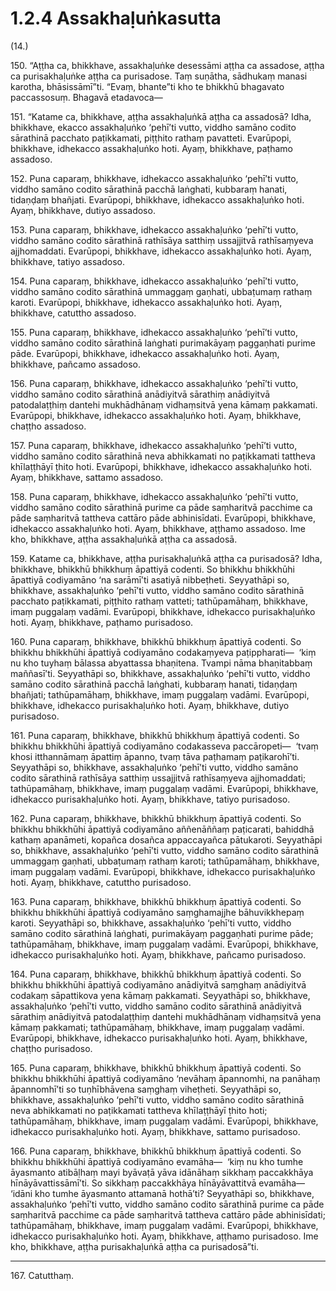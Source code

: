 # 1.2.4 Assakhaḷuṅkasutta

(14.)

150\. “Aṭṭha ca, bhikkhave, assakhaḷuṅke desessāmi aṭṭha ca assadose, aṭṭha ca purisakhaḷuṅke aṭṭha ca purisadose. Taṃ suṇātha, sādhukaṃ manasi karotha, bhāsissāmī”ti. “Evaṃ, bhante”ti kho te bhikkhū bhagavato paccassosuṃ. Bhagavā etadavoca—

151\. “Katame ca, bhikkhave, aṭṭha assakhaḷuṅkā aṭṭha ca assadosā? Idha, bhikkhave, ekacco assakhaḷuṅko ‘pehī’ti vutto, viddho samāno codito sārathinā pacchato paṭikkamati, piṭṭhito rathaṃ pavatteti. Evarūpopi, bhikkhave, idhekacco assakhaḷuṅko hoti. Ayaṃ, bhikkhave, paṭhamo assadoso.

152\. Puna caparaṃ, bhikkhave, idhekacco assakhaḷuṅko ‘pehī’ti vutto, viddho samāno codito sārathinā pacchā laṅghati, kubbaraṃ hanati, tidaṇḍaṃ bhañjati. Evarūpopi, bhikkhave, idhekacco assakhaḷuṅko hoti. Ayaṃ, bhikkhave, dutiyo assadoso.

153\. Puna caparaṃ, bhikkhave, idhekacco assakhaḷuṅko ‘pehī’ti vutto, viddho samāno codito sārathinā rathīsāya satthiṃ ussajjitvā rathīsaṃyeva ajjhomaddati. Evarūpopi, bhikkhave, idhekacco assakhaḷuṅko hoti. Ayaṃ, bhikkhave, tatiyo assadoso.

154\. Puna caparaṃ, bhikkhave, idhekacco assakhaḷuṅko ‘pehī’ti vutto, viddho samāno codito sārathinā ummaggaṃ gaṇhati, ubbaṭumaṃ rathaṃ karoti. Evarūpopi, bhikkhave, idhekacco assakhaḷuṅko hoti. Ayaṃ, bhikkhave, catuttho assadoso.

155\. Puna caparaṃ, bhikkhave, idhekacco assakhaḷuṅko ‘pehī’ti vutto, viddho samāno codito sārathinā laṅghati purimakāyaṃ paggaṇhati purime pāde. Evarūpopi, bhikkhave, idhekacco assakhaḷuṅko hoti. Ayaṃ, bhikkhave, pañcamo assadoso.

156\. Puna caparaṃ, bhikkhave, idhekacco assakhaḷuṅko ‘pehī’ti vutto, viddho samāno codito sārathinā anādiyitvā sārathiṃ anādiyitvā patodalaṭṭhiṃ dantehi mukhādhānaṃ vidhaṃsitvā yena kāmaṃ pakkamati. Evarūpopi, bhikkhave, idhekacco assakhaḷuṅko hoti. Ayaṃ, bhikkhave, chaṭṭho assadoso.

157\. Puna caparaṃ, bhikkhave, idhekacco assakhaḷuṅko ‘pehī’ti vutto, viddho samāno codito sārathinā neva abhikkamati no paṭikkamati tattheva khīlaṭṭhāyī ṭhito hoti. Evarūpopi, bhikkhave, idhekacco assakhaḷuṅko hoti. Ayaṃ, bhikkhave, sattamo assadoso.

158\. Puna caparaṃ, bhikkhave, idhekacco assakhaḷuṅko ‘pehī’ti vutto, viddho samāno codito sārathinā purime ca pāde saṃharitvā pacchime ca pāde saṃharitvā tattheva cattāro pāde abhinisīdati. Evarūpopi, bhikkhave, idhekacco assakhaḷuṅko hoti. Ayaṃ, bhikkhave, aṭṭhamo assadoso. Ime kho, bhikkhave, aṭṭha assakhaḷuṅkā aṭṭha ca assadosā.

159\. Katame ca, bhikkhave, aṭṭha purisakhaḷuṅkā aṭṭha ca purisadosā? Idha, bhikkhave, bhikkhū bhikkhuṃ āpattiyā codenti. So bhikkhu bhikkhūhi āpattiyā codiyamāno ‘na sarāmī’ti asatiyā nibbeṭheti. Seyyathāpi so, bhikkhave, assakhaḷuṅko ‘pehī’ti vutto, viddho samāno codito sārathinā pacchato paṭikkamati, piṭṭhito rathaṃ vatteti; tathūpamāhaṃ, bhikkhave, imaṃ puggalaṃ vadāmi. Evarūpopi, bhikkhave, idhekacco purisakhaḷuṅko hoti. Ayaṃ, bhikkhave, paṭhamo purisadoso.

160\. Puna caparaṃ, bhikkhave, bhikkhū bhikkhuṃ āpattiyā codenti. So bhikkhu bhikkhūhi āpattiyā codiyamāno codakaṃyeva paṭippharati—  ‘kiṃ nu kho tuyhaṃ bālassa abyattassa bhaṇitena. Tvampi nāma bhaṇitabbaṃ maññasī’ti. Seyyathāpi so, bhikkhave, assakhaḷuṅko ‘pehī’ti vutto, viddho samāno codito sārathinā pacchā laṅghati, kubbaraṃ hanati, tidaṇḍaṃ bhañjati; tathūpamāhaṃ, bhikkhave, imaṃ puggalaṃ vadāmi. Evarūpopi, bhikkhave, idhekacco purisakhaḷuṅko hoti. Ayaṃ, bhikkhave, dutiyo purisadoso.

161\. Puna caparaṃ, bhikkhave, bhikkhū bhikkhuṃ āpattiyā codenti. So bhikkhu bhikkhūhi āpattiyā codiyamāno codakasseva paccāropeti—  ‘tvaṃ khosi itthannāmaṃ āpattiṃ āpanno, tvaṃ tāva paṭhamaṃ paṭikarohī’ti. Seyyathāpi so, bhikkhave, assakhaḷuṅko ‘pehī’ti vutto, viddho samāno codito sārathinā rathīsāya satthiṃ ussajjitvā rathīsaṃyeva ajjhomaddati; tathūpamāhaṃ, bhikkhave, imaṃ puggalaṃ vadāmi. Evarūpopi, bhikkhave, idhekacco purisakhaḷuṅko hoti. Ayaṃ, bhikkhave, tatiyo purisadoso.

162\. Puna caparaṃ, bhikkhave, bhikkhū bhikkhuṃ āpattiyā codenti. So bhikkhu bhikkhūhi āpattiyā codiyamāno aññenāññaṃ paṭicarati, bahiddhā kathaṃ apanāmeti, kopañca dosañca appaccayañca pātukaroti. Seyyathāpi so, bhikkhave, assakhaḷuṅko ‘pehī’ti vutto, viddho samāno codito sārathinā ummaggaṃ gaṇhati, ubbaṭumaṃ rathaṃ karoti; tathūpamāhaṃ, bhikkhave, imaṃ puggalaṃ vadāmi. Evarūpopi, bhikkhave, idhekacco purisakhaḷuṅko hoti. Ayaṃ, bhikkhave, catuttho purisadoso.

163\. Puna caparaṃ, bhikkhave, bhikkhū bhikkhuṃ āpattiyā codenti. So bhikkhu bhikkhūhi āpattiyā codiyamāno saṃghamajjhe bāhuvikkhepaṃ karoti. Seyyathāpi so, bhikkhave, assakhaḷuṅko ‘pehī’ti vutto, viddho samāno codito sārathinā laṅghati, purimakāyaṃ paggaṇhati purime pāde; tathūpamāhaṃ, bhikkhave, imaṃ puggalaṃ vadāmi. Evarūpopi, bhikkhave, idhekacco purisakhaḷuṅko hoti. Ayaṃ, bhikkhave, pañcamo purisadoso.

164\. Puna caparaṃ, bhikkhave, bhikkhū bhikkhuṃ āpattiyā codenti. So bhikkhu bhikkhūhi āpattiyā codiyamāno anādiyitvā saṃghaṃ anādiyitvā codakaṃ sāpattikova yena kāmaṃ pakkamati. Seyyathāpi so, bhikkhave, assakhaḷuṅko ‘pehī’ti vutto, viddho samāno codito sārathinā anādiyitvā sārathiṃ anādiyitvā patodalaṭṭhiṃ dantehi mukhādhānaṃ vidhaṃsitvā yena kāmaṃ pakkamati; tathūpamāhaṃ, bhikkhave, imaṃ puggalaṃ vadāmi. Evarūpopi, bhikkhave, idhekacco purisakhaḷuṅko hoti. Ayaṃ, bhikkhave, chaṭṭho purisadoso.

165\. Puna caparaṃ, bhikkhave, bhikkhū bhikkhuṃ āpattiyā codenti. So bhikkhu bhikkhūhi āpattiyā codiyamāno ‘nevāhaṃ āpannomhi, na panāhaṃ āpannomhī’ti so tuṇhībhāvena saṃghaṃ viheṭheti. Seyyathāpi so, bhikkhave, assakhaḷuṅko ‘pehī’ti vutto, viddho samāno codito sārathinā neva abhikkamati no paṭikkamati tattheva khīlaṭṭhāyī ṭhito hoti; tathūpamāhaṃ, bhikkhave, imaṃ puggalaṃ vadāmi. Evarūpopi, bhikkhave, idhekacco purisakhaḷuṅko hoti. Ayaṃ, bhikkhave, sattamo purisadoso.

166\. Puna caparaṃ, bhikkhave, bhikkhū bhikkhuṃ āpattiyā codenti. So bhikkhu bhikkhūhi āpattiyā codiyamāno evamāha—  ‘kiṃ nu kho tumhe āyasmanto atibāḷhaṃ mayi byāvaṭā yāva idānāhaṃ sikkhaṃ paccakkhāya hīnāyāvattissāmī’ti. So sikkhaṃ paccakkhāya hīnāyāvattitvā evamāha—  ‘idāni kho tumhe āyasmanto attamanā hothā’ti? Seyyathāpi so, bhikkhave, assakhaḷuṅko ‘pehī’ti vutto, viddho samāno codito sārathinā purime ca pāde saṃharitvā pacchime ca pāde saṃharitvā tattheva cattāro pāde abhinisīdati; tathūpamāhaṃ, bhikkhave, imaṃ puggalaṃ vadāmi. Evarūpopi, bhikkhave, idhekacco purisakhaḷuṅko hoti. Ayaṃ, bhikkhave, aṭṭhamo purisadoso. Ime kho, bhikkhave, aṭṭha purisakhaḷuṅkā aṭṭha ca purisadosā”ti.

---

167\. Catutthaṃ.
